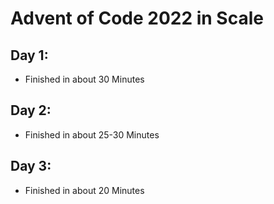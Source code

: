 # Advent of Code 2022 in Scale
## Day 1:
- Finished in about 30 Minutes
## Day 2:
- Finished in about 25-30 Minutes
## Day 3:
- Finished in about 20 Minutes
